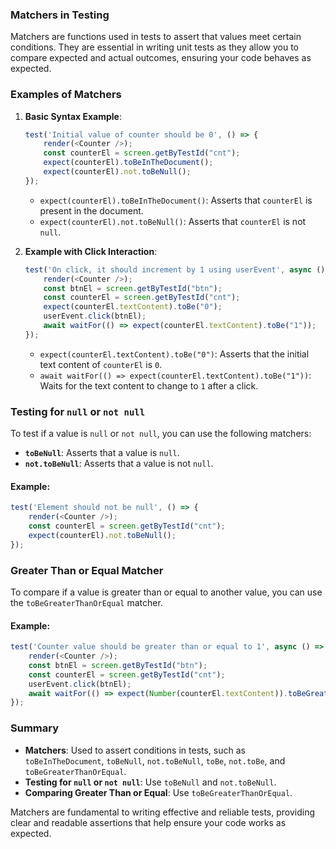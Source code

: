### Matchers in Testing

Matchers are functions used in tests to assert that values meet certain conditions. They are essential in writing unit tests as they allow you to compare expected and actual outcomes, ensuring your code behaves as expected.

### Examples of Matchers

1. **Basic Syntax Example**:
    ```javascript
    test('Initial value of counter should be 0', () => {
        render(<Counter />);
        const counterEl = screen.getByTestId("cnt");
        expect(counterEl).toBeInTheDocument();
        expect(counterEl).not.toBeNull();
    });
    ```

    - `expect(counterEl).toBeInTheDocument()`: Asserts that `counterEl` is present in the document.
    - `expect(counterEl).not.toBeNull()`: Asserts that `counterEl` is not `null`.

2. **Example with Click Interaction**:
    ```javascript
    test('On click, it should increment by 1 using userEvent', async () => {
        render(<Counter />);
        const btnEl = screen.getByTestId("btn");
        const counterEl = screen.getByTestId("cnt");
        expect(counterEl.textContent).toBe("0");
        userEvent.click(btnEl);
        await waitFor(() => expect(counterEl.textContent).toBe("1"));
    });
    ```

    - `expect(counterEl.textContent).toBe("0")`: Asserts that the initial text content of `counterEl` is `0`.
    - `await waitFor(() => expect(counterEl.textContent).toBe("1"))`: Waits for the text content to change to `1` after a click.

### Testing for `null` or `not null`

To test if a value is `null` or `not null`, you can use the following matchers:

- **`toBeNull`**: Asserts that a value is `null`.
- **`not.toBeNull`**: Asserts that a value is not `null`.

#### Example:
```javascript
test('Element should not be null', () => {
    render(<Counter />);
    const counterEl = screen.getByTestId("cnt");
    expect(counterEl).not.toBeNull();
});
```

### Greater Than or Equal Matcher

To compare if a value is greater than or equal to another value, you can use the `toBeGreaterThanOrEqual` matcher.

#### Example:
```javascript
test('Counter value should be greater than or equal to 1', async () => {
    render(<Counter />);
    const btnEl = screen.getByTestId("btn");
    const counterEl = screen.getByTestId("cnt");
    userEvent.click(btnEl);
    await waitFor(() => expect(Number(counterEl.textContent)).toBeGreaterThanOrEqual(1));
});
```

### Summary

- **Matchers**: Used to assert conditions in tests, such as `toBeInTheDocument`, `toBeNull`, `not.toBeNull`, `toBe`, `not.toBe`, and `toBeGreaterThanOrEqual`.
- **Testing for `null` or `not null`**: Use `toBeNull` and `not.toBeNull`.
- **Comparing Greater Than or Equal**: Use `toBeGreaterThanOrEqual`.

Matchers are fundamental to writing effective and reliable tests, providing clear and readable assertions that help ensure your code works as expected.